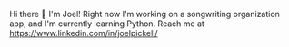 Hi there 👋 I'm Joel! Right now I'm working on a songwriting organization app, and I'm currently learning Python.
Reach me at https://www.linkedin.com/in/joelpickell/
